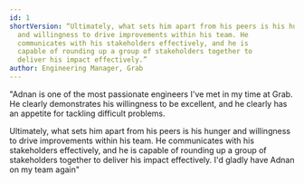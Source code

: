```yaml
---
id: 1
shortVersion: “Ultimately, what sets him apart from his peers is his hunger
  and willingness to drive improvements within his team. He
  communicates with his stakeholders effectively, and he is
  capable of rounding up a group of stakeholders together to
  deliver his impact effectively.”
author: Engineering Manager, Grab
---
```


"Adnan is one of the most passionate engineers I've met
in my time at Grab. He clearly demonstrates his
willingness to be excellent, and he clearly has an
appetite for tackling difficult problems.

Ultimately, what sets him apart from his peers is his
hunger and willingness to drive improvements within his
team. He communicates with his stakeholders effectively,
and he is capable of rounding up a group of stakeholders
together to deliver his impact effectively. I'd gladly
have Adnan on my team again"
